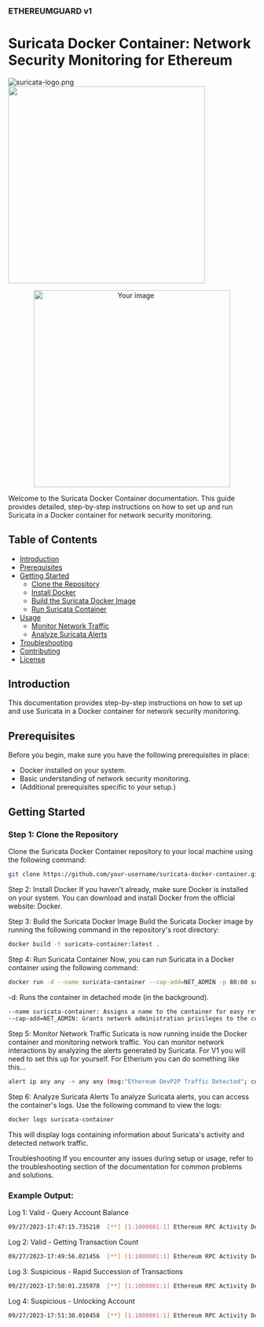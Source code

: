 ### ETHEREUMGUARD v1

# Suricata Docker Container: Network Security Monitoring for Ethereum

![suricata-logo.png](https://suricata.io/wp-content/uploads/2023/09/Logo-Suricata-vert-R.png)
<img src="https://suricata.io/wp-content/uploads/2023/09/Logo-Suricata-vert-R.png" width="400" height="400">

<p align="center">
  <img src="https://suricata.io/wp-content/uploads/2023/09/Logo-Suricata-vert-R.png" alt="Your image" width="400" height="400"/>
</p>


Welcome to the Suricata Docker Container documentation. This guide provides detailed, step-by-step instructions on how to set up and run Suricata in a Docker container for network security monitoring.

## Table of Contents

- [Introduction](#introduction)
- [Prerequisites](#prerequisites)
- [Getting Started](#getting-started)
  - [Clone the Repository](#step-1-clone-the-repository)
  - [Install Docker](#step-2-install-docker)
  - [Build the Suricata Docker Image](#step-3-build-the-suricata-docker-image)
  - [Run Suricata Container](#step-4-run-suricata-container)
- [Usage](#usage)
  - [Monitor Network Traffic](#step-5-monitor-network-traffic)
  - [Analyze Suricata Alerts](#step-6-analyze-suricata-alerts)
- [Troubleshooting](#troubleshooting)
- [Contributing](#contributing)
- [License](#license)

## Introduction

This documentation provides step-by-step instructions on how to set up and use Suricata in a Docker container for network security monitoring.

## Prerequisites

Before you begin, make sure you have the following prerequisites in place:

- Docker installed on your system.
- Basic understanding of network security monitoring.
- (Additional prerequisites specific to your setup.)

## Getting Started

### Step 1: Clone the Repository

Clone the Suricata Docker Container repository to your local machine using the following command:

```bash
git clone https://github.com/your-username/suricata-docker-container.git
```
Step 2: Install Docker
If you haven't already, make sure Docker is installed on your system. You can download and install Docker from the official website: Docker.

Step 3: Build the Suricata Docker Image
Build the Suricata Docker image by running the following command in the repository's root directory:

```bash
docker build -t suricata-container:latest .
```
Step 4: Run Suricata Container
Now, you can run Suricata in a Docker container using the following command:

```bash
docker run -d --name suricata-container --cap-add=NET_ADMIN -p 80:80 suricata-container:latest
```
-d: Runs the container in detached mode (in the background).
```bash
--name suricata-container: Assigns a name to the container for easy reference.
--cap-add=NET_ADMIN: Grants network administration privileges to the container.
```
Step 5: Monitor Network Traffic
Suricata is now running inside the Docker container and monitoring network traffic. You can monitor network interactions by analyzing the alerts generated by Suricata. For V1 you will need to set this up for yourself. For Etherium you can do something like this...
```bash
alert ip any any -> any any (msg:"Ethereum DevP2P Traffic Detected"; content:"|224 00 0 0|"; depth:4; sid:1000001;)
```

Step 6: Analyze Suricata Alerts
To analyze Suricata alerts, you can access the container's logs. Use the following command to view the logs:

```bash
docker logs suricata-container
```
This will display logs containing information about Suricata's activity and detected network traffic.

Troubleshooting
If you encounter any issues during setup or usage, refer to the troubleshooting section of the documentation for common problems and solutions.


### Example Output:

Log 1: Valid - Query Account Balance
```bash
09/27/2023-17:47:15.735210  [**] [1:1000001:1] Ethereum RPC Activity Detected [**] [Classification: Standard Query] [Priority: 3] {TCP} 192.168.1.101:51937 -> 203.0.113.25:8545
```
Log 2: Valid - Getting Transaction Count
```bash
09/27/2023-17:49:56.021456  [**] [1:1000001:1] Ethereum RPC Activity Detected [**] [Classification: Standard Query] [Priority: 3] {TCP} 192.168.1.103:51939 -> 203.0.113.25:8545
```
Log 3: Suspicious - Rapid Succession of Transactions
```bash
09/27/2023-17:50:01.235978  [**] [1:1000001:1] Ethereum RPC Activity Detected [**] [Classification: Potential Attack - Rapid Transactions] [Priority: 1] {TCP} 192.168.1.104:51940 -> 203.0.113.25:8545
```
Log 4: Suspicious - Unlocking Account
```bash
09/27/2023-17:51:30.010458  [**] [1:1000001:1] Ethereum RPC Activity Detected [**] [Classification: Potential Attack - Account Unlocking] [Priority: 1] {TCP} 192.168.1.105:51941 -> 203.0.113.25:8545
```
